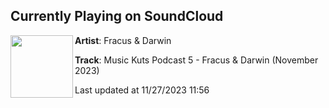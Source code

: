 ## Currently Playing on SoundCloud

[<img align="left" width="100" src="https://i1.sndcdn.com/artworks-nrdeVcSdjSsEjcri-iJdKEw-t500x500.jpg">](https://soundcloud.com/fracusanddarwin/music-kuts-podcast-5-fracus-darwin-november-2023)

**Artist**: Fracus & Darwin 

**Track**: Music Kuts Podcast 5 - Fracus & Darwin (November 2023)

Last updated at 11/27/2023 11:56
